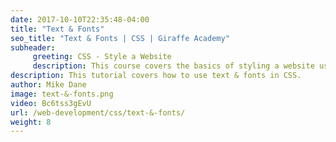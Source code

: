 ```yaml
---
date: 2017-10-10T22:35:48-04:00
title: "Text & Fonts"
seo_title: "Text & Fonts | CSS | Giraffe Academy"
subheader:
     greeting: CSS - Style a Website
     description: This course covers the basics of styling a website using CSS. Work your way through the videos and we'll teach you everything you need to know to style a basic website!
description: This tutorial covers how to use text & fonts in CSS.
author: Mike Dane
image: text-&-fonts.png
video: Bc6tss3gEvU
url: /web-development/css/text-&-fonts/
weight: 8
---
```

